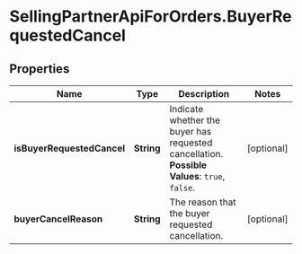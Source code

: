 # SellingPartnerApiForOrders.BuyerRequestedCancel

## Properties
Name | Type | Description | Notes
------------ | ------------- | ------------- | -------------
**isBuyerRequestedCancel** | **String** | Indicate whether the buyer has requested cancellation.  **Possible Values**: `true`, `false`. | [optional] 
**buyerCancelReason** | **String** | The reason that the buyer requested cancellation. | [optional] 


